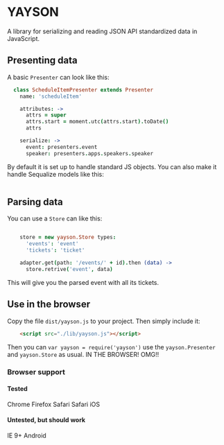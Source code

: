 # YAYSON

A library for serializing and reading JSON API standardized data in JavaScript.


## Presenting data

A basic `Presenter` can look like this:

```coffee
  class ScheduleItemPresenter extends Presenter
    name: 'scheduleItem'

    attributes: ->
      attrs = super
      attrs.start = moment.utc(attrs.start).toDate()
      attrs

    serialize: ->
      event: presenters.event
      speaker: presenters.apps.speakers.speaker
```

By default it is set up to handle standard JS objects. You can also make
it handle Sequalize models like this:

```

```

## Parsing data

You can use a `Store` can like this:

```coffee

    store = new yayson.Store types:
      'events': 'event'
      'tickets': 'ticket'

    adapter.get(path: '/events/' + id).then (data) ->
      store.retrive('event', data)
```

This will give you the parsed event with all its tickets.


## Use in the browser

Copy the file `dist/yayson.js` to your project. Then simply include it:
```html
    <script src="./lib/yayson.js"></script>
```
Then you can `var yayson = require('yayson')` use the `yayson.Presenter` and `yayson.Store` as usual. IN THE BROWSER! OMG!!

### Browser support

#### Tested
Chrome
Firefox
Safari
Safari iOS

#### Untested, but should work
IE 9+
Android


